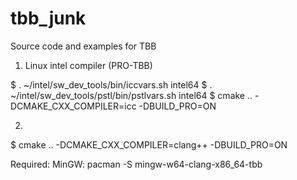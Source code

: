 # tbb_junk
Source code and examples for TBB

1. Linux intel compiler (PRO-TBB)

$ . ~/intel/sw_dev_tools/bin/iccvars.sh intel64
$ . ~/intel/sw_dev_tools/pstl/bin/pstlvars.sh intel64
$ cmake .. -DCMAKE_CXX_COMPILER=icc -DBUILD_PRO=ON

2. 

$ cmake .. -DCMAKE_CXX_COMPILER=clang++ -DBUILD_PRO=ON

Required:
MinGW:
	pacman -S mingw-w64-clang-x86_64-tbb
